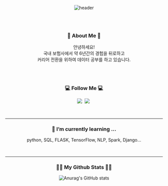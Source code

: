 <div align="center">

  ![header](https://capsule-render.vercel.app/api?type=Cylinder&color=timeGradient&height=150&section=header&text=Welcome,%20My%20Github%20Profile&fontSize=50&animation=fadeIn)

<br>
<br>

<h3 align="center">🌈 About Me 🌈</h3>
<p align="center">
  안녕하세요!<br>
  국내 보험사에서 약 6년간의 경험을 뒤로하고<br> 
  커리어 전환을 위하여 데이터 공부를 하고 있습니다. 
</p>

<br>
<br>

<h3 align="center">💻 Follow Me 💻</h3>
<p align="center">
 
<a href="mailto:medicine94@naver.com "><img src="https://img.shields.io/badge/Naver-03C75A?style=flat&logo=naver&logoColor=white"/></a>&nbsp;
<a href="mailto:baeeura94@gmail.com "><img src="https://img.shields.io/badge/Gmail-EA4335?style=flat&logo=gmail&logoColor=white"/></a>&nbsp;
</p>

<br>
 
--------
  
<h3 align="center">🌱 I’m currently learning ...</h3>
<p align="center">  
python, SQL, FLASK, TensorFlow, NLP, Spark, Django...
</p>
<br>


--------

<h3 align="center">👩‍💻 My Github Stats 👩‍💻</h3>

![Anurag's GitHub stats](https://github-readme-stats.vercel.app/api?username=haylee94&show_icons=true&)


<!--
**haylee94/haylee94** is a ✨ _special_ ✨ repository because its `README.md` (this file) appears on your GitHub profile.

Here are some ideas to get you started:

- 🔭 I’m currently working on ...
- 🌱 I’m currently learning ...
- 👯 I’m looking to collaborate on ...
- 🤔 I’m looking for help with ...
- 💬 Ask me about ...
- 📫 How to reach me: ...
- 😄 Pronouns: ...
- ⚡ Fun fact: ...
-->

